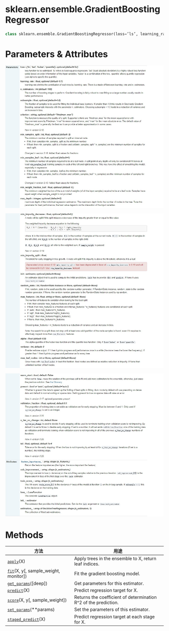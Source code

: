 # sklearn.ensemble.GradientBoostingRegressor

```python
class sklearn.ensemble.GradientBoostingRegressor(loss=’ls’, learning_rate=0.1, n_estimators=100, subsample=1.0, criterion=’friedman_mse’, min_samples_split=2, min_samples_leaf=1, min_weight_fraction_leaf=0.0, max_depth=3, min_impurity_decrease=0.0, min_impurity_split=None, init=None, random_state=None, max_features=None, alpha=0.9, verbose=0, max_leaf_nodes=None, warm_start=False, presort=’auto’, validation_fraction=0.1, n_iter_no_change=None, tol=0.0001)
```



# Parameters & Attributes

![84](https://github.com/Pythonboy/Image/blob/master/SK/94.jpg?raw=true)

![84](https://github.com/Pythonboy/Image/blob/master/SK/95.jpg?raw=true)

![84](https://github.com/Pythonboy/Image/blob/master/SK/96.jpg?raw=true)



# Methods

| 方法                                                         | 用途                                                         |
| ------------------------------------------------------------ | ------------------------------------------------------------ |
| [`apply`](http://scikit-learn.org/stable/modules/generated/sklearn.ensemble.GradientBoostingRegressor.html#sklearn.ensemble.GradientBoostingRegressor.apply)(X) | Apply trees in the ensemble to X, return leaf indices.       |
| [`fit`](http://scikit-learn.org/stable/modules/generated/sklearn.ensemble.GradientBoostingRegressor.html#sklearn.ensemble.GradientBoostingRegressor.fit)(X, y[, sample_weight, monitor]) | Fit the gradient boosting model.                             |
| [`get_params`](http://scikit-learn.org/stable/modules/generated/sklearn.ensemble.GradientBoostingRegressor.html#sklearn.ensemble.GradientBoostingRegressor.get_params)([deep]) | Get parameters for this estimator.                           |
| [`predict`](http://scikit-learn.org/stable/modules/generated/sklearn.ensemble.GradientBoostingRegressor.html#sklearn.ensemble.GradientBoostingRegressor.predict)(X) | Predict regression target for X.                             |
| [`score`](http://scikit-learn.org/stable/modules/generated/sklearn.ensemble.GradientBoostingRegressor.html#sklearn.ensemble.GradientBoostingRegressor.score)(X, y[, sample_weight]) | Returns the coefficient of determination R^2 of the prediction. |
| [`set_params`](http://scikit-learn.org/stable/modules/generated/sklearn.ensemble.GradientBoostingRegressor.html#sklearn.ensemble.GradientBoostingRegressor.set_params)(**params) | Set the parameters of this estimator.                        |
| [`staged_predict`](http://scikit-learn.org/stable/modules/generated/sklearn.ensemble.GradientBoostingRegressor.html#sklearn.ensemble.GradientBoostingRegressor.staged_predict)(X) | Predict regression target at each stage for X.               |